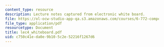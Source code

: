 ```yaml
---
content_type: resource
description: Lecture notes captured from electronic white board.
file: https://ol-ocw-studio-app-qa.s3.amazonaws.com/courses/6-772-compound-semiconductor-devices-spring-2003/c750c41eda0e9b105c2e52216f1267d6_lec4_whiteboard.pdf
file_type: application/pdf
resourcetype: Document
title: lec4_whiteboard.pdf
uid: c750c41e-da0e-9b10-5c2e-52216f1267d6
---
```

